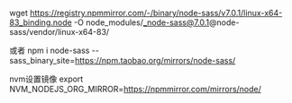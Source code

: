 wget https://registry.npmmirror.com/-/binary/node-sass/v7.0.1/linux-x64-83_binding.node -O node_modules/_node-sass@7.0.1@node-sass/vendor/linux-x64-83/

或者
npm i node-sass --sass_binary_site=https://npm.taobao.org/mirrors/node-sass/

nvm设置镜像
export NVM_NODEJS_ORG_MIRROR=https://npmmirror.com/mirrors/node/